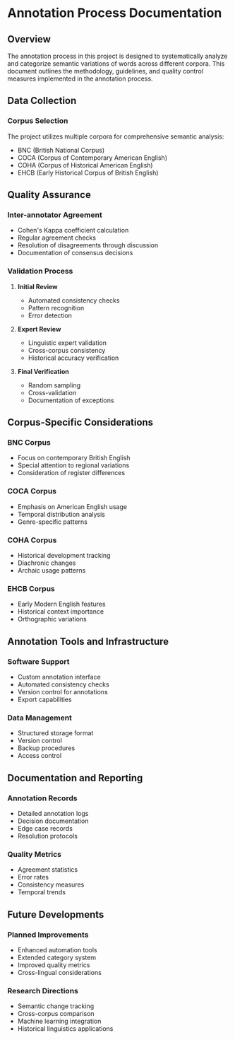 # Annotation Process Documentation

## Overview
The annotation process in this project is designed to systematically analyze and categorize semantic variations of words across different corpora. This document outlines the methodology, guidelines, and quality control measures implemented in the annotation process.

## Data Collection

### Corpus Selection
The project utilizes multiple corpora for comprehensive semantic analysis:
- BNC (British National Corpus)
- COCA (Corpus of Contemporary American English)
- COHA (Corpus of Historical American English)
- EHCB (Early Historical Corpus of British English)


## Quality Assurance

### Inter-annotator Agreement
- Cohen's Kappa coefficient calculation
- Regular agreement checks
- Resolution of disagreements through discussion
- Documentation of consensus decisions

### Validation Process
1. **Initial Review**
   - Automated consistency checks
   - Pattern recognition
   - Error detection

2. **Expert Review**
   - Linguistic expert validation
   - Cross-corpus consistency
   - Historical accuracy verification

3. **Final Verification**
   - Random sampling
   - Cross-validation
   - Documentation of exceptions

## Corpus-Specific Considerations

### BNC Corpus
- Focus on contemporary British English
- Special attention to regional variations
- Consideration of register differences

### COCA Corpus
- Emphasis on American English usage
- Temporal distribution analysis
- Genre-specific patterns

### COHA Corpus
- Historical development tracking
- Diachronic changes
- Archaic usage patterns

### EHCB Corpus
- Early Modern English features
- Historical context importance
- Orthographic variations

## Annotation Tools and Infrastructure

### Software Support
- Custom annotation interface
- Automated consistency checks
- Version control for annotations
- Export capabilities

### Data Management
- Structured storage format
- Version control
- Backup procedures
- Access control

## Documentation and Reporting

### Annotation Records
- Detailed annotation logs
- Decision documentation
- Edge case records
- Resolution protocols

### Quality Metrics
- Agreement statistics
- Error rates
- Consistency measures
- Temporal trends

## Future Developments

### Planned Improvements
- Enhanced automation tools
- Extended category system
- Improved quality metrics
- Cross-lingual considerations

### Research Directions
- Semantic change tracking
- Cross-corpus comparison
- Machine learning integration
- Historical linguistics applications 
